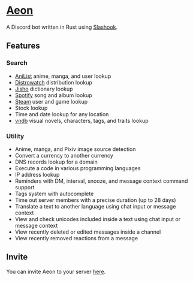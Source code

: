 # [Aeon](https://aeon.js.org/)

A Discord bot written in Rust using [Slashook](https://github.com/tonkku107/slashook).

## Features

### Search

-   [AniList](https://anilist.co/) anime, manga, and user lookup
-   [Distrowatch](https://distrowatch.com/) distribution lookup
-   [Jisho](https://jisho.org/) dictionary lookup
-   [Spotify](https://open.spotify.com/) song and album lookup
-   [Steam](https://steamcommunity.com/) user and game lookup
-   Stock lookup
-   Time and date lookup for any location
-   [vndb](https://vndb.org/) visual novels, characters, tags, and traits lookup

### Utility

-   Anime, manga, and Pixiv image source detection
-   Convert a currency to another currency
-   DNS records lookup for a domain
-   Execute a code in various programming languages
-   IP address lookup
-   Reminders with DM, interval, snooze, and message context command support
-   Tags system with autocomplete
-   Time out server members with a precise duration (up to 28 days)
-   Translate a text to another language using chat input or message context
-   View and check unicodes included inside a text using chat input or message context
-   View recently deleted or edited messages inside a channel
-   View recently removed reactions from a message

## Invite

You can invite Aeon to your server [here](https://aeon.js.org/invite).
